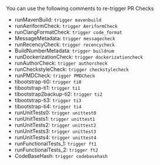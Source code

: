 You can use the following comments to re-trigger PR Checks

- runMavenBuild: `trigger mavenbuild`
- runAeriformCheck: `trigger AeriformCheck`
- runClangFormatCheck: `trigger code_format`
- MessageMetadata: `trigger messagecheck`
- runRecencyCheck: `trigger recencycheck`
- BuildNumberMetadata: `trigger buildnum`
- runDockerizationCheck: `trigger dockerizationcheck`
- runAuthorCheck: `trigger authorcheck`
- runCheckstyleCheck: `trigger checkstylecheck`
- runPMDCheck: `trigger PMDCheck`
- tibootstrap-ti0: `trigger ti0`
- tibootstrap-ti1: `trigger ti1`
- tibootstrap2backup-ti2: `trigger ti2`
- tibootstrap-ti3: `trigger ti3`
- tibootstrap-ti4: `trigger ti4`
- runUnitTests0: `trigger unittest0`
- runUnitTests1: `trigger unittest1`
- runUnitTests2: `trigger unittest2`
- runUnitTests3: `trigger unittest3`
- runUnitTests4: `trigger unittest4`
- runFunctionalTests_1: `trigger ft1`
- runFunctionalTests_2: `trigger ft2`
- CodeBaseHash: `trigger codebasehash`

